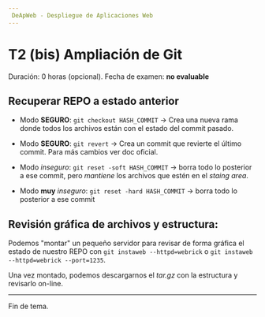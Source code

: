 ```yaml
---
 DeApWeb - Despliegue de Aplicaciones Web
---
```


# T2 (bis) Ampliación de Git

Duración: 0 horas (opcional).
Fecha de examen: **no evaluable**

## Recuperar REPO a estado anterior
- Modo **SEGURO**: `git checkout HASH_COMMIT` -> Crea una nueva rama donde todos los archivos están con el estado del commit pasado.
- Modo **SEGURO**: `git revert` -> Crea un commit que revierte el último commit. Para más cambios ver doc oficial.

- Modo *inseguro*: `git reset -soft HASH_COMMIT` -> borra todo lo posterior a ese commit, pero *mantiene* los archivos que estén en el *staing area*.
- Modo **muy** *inseguro*: `git reset -hard HASH_COMMIT` -> borra todo lo posterior a ese commit

## Revisión gráfica de archivos y estructura:
Podemos "montar" un pequeño servidor para revisar de forma gráfica el estado de nuestro REPO con `git instaweb --httpd=webrick` o `git instaweb --httpd=webrick --port=1235`.

Una vez montado, podemos descargarnos el *tar.gz* con la estructura y revisarlo on-line.


---
Fin de tema.
